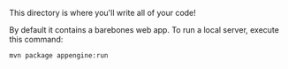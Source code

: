 This directory is where you'll write all of your code!

By default it contains a barebones web app. To run a local server, execute this
command:

```bash
mvn package appengine:run
```